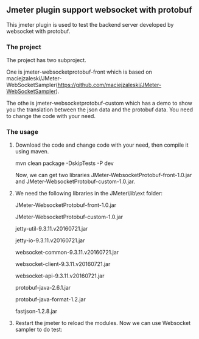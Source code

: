 ## Jmeter plugin support websocket with protobuf

This jmeter plugin is used to test the backend server developed by websocket with protobuf.

### The project
The project has two subproject. 

One is jmeter-websocketprotobuf-front which is based on maciejzaleski/JMeter-WebSocketSampler(https://github.com/maciejzaleski/JMeter-WebSocketSampler).

The othe is jmeter-websocketprotobuf-custom which has a demo to show you the translation between the json data and the protobuf data. You need to change the code with your need.

### The usage

1. Download the code and change code with your need, then compile it using maven.

   mvn clean package -DskipTests -P dev

   Now, we can get two libraries JMeter-WebsocketProtobuf-front-1.0.jar and JMeter-WebsocketProtobuf-custom-1.0.jar.

2. We need the following libraries in the JMeter\lib\ext folder:

   JMeter-WebsocketProtobuf-front-1.0.jar

   JMeter-WebsocketProtobuf-custom-1.0.jar

   jetty-util-9.3.11.v20160721.jar

   jetty-io-9.3.11.v20160721.jar

   websocket-common-9.3.11.v20160721.jar

   websocket-client-9.3.11.v20160721.jar

   websocket-api-9.3.11.v20160721.jar

   protobuf-java-2.6.1.jar

   protobuf-java-format-1.2.jar

   fastjson-1.2.8.jar

3. Restart the jmeter to reload the modules. Now we can use Websocket sampler to do test:
   
   
